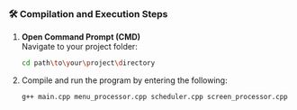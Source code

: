### 🛠️ Compilation and Execution Steps

1. **Open Command Prompt (CMD)**  
   Navigate to your project folder:
   ```bash
   cd path\to\your\project\directory

2. Compile and run the program by entering the following:
   ```bash
   g++ main.cpp menu_processor.cpp scheduler.cpp screen_processor.cpp initialize.cpp cpu_tick.cpp cpu_tick_global.cpp -o my_app.exe -std=c++17 -pthread && CLI.exe

